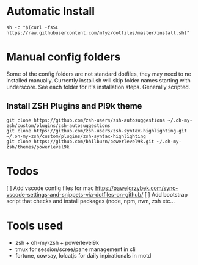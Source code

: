 
# Automatic Install

`sh -c "$(curl -fsSL https://raw.githubusercontent.com/mfyz/dotfiles/master/install.sh)"`


# Manual config folders

Some of the config folders are not standard dotfiles, they may need to ne installed manually. Currently install.sh will skip folder names starting with underscore. See each folder for it's installation steps. Generally scripted.


## Install ZSH Plugins and Pl9k theme

```
git clone https://github.com/zsh-users/zsh-autosuggestions ~/.oh-my-zsh/custom/plugins/zsh-autosuggestions
git clone https://github.com/zsh-users/zsh-syntax-highlighting.git ~/.oh-my-zsh/custom/plugins/zsh-syntax-highlighting
git clone https://github.com/bhilburn/powerlevel9k.git ~/.oh-my-zsh/themes/powerlevel9k
```


# Todos

[ ] Add vscode config files for mac https://pawelgrzybek.com/sync-vscode-settings-and-snippets-via-dotfiles-on-github/
[ ] Add bootstrap script that checks and install packages (node, npm, nvm, zsh etc...


# Tools used

- zsh + oh-my-zsh + powerlevel9k
- tmux for session/scree/pane management in cli
- fortune, cowsay, lolcatjs for daily inpirationals in motd

